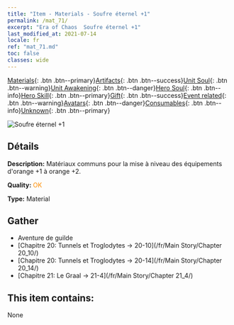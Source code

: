 ```yaml
---
title: "Item - Materials - Soufre éternel +1"
permalink: /mat_71/
excerpt: "Era of Chaos  Soufre éternel +1"
last_modified_at: 2021-07-14
locale: fr
ref: "mat_71.md"
toc: false
classes: wide
---
```

 [Materials](/ItemsFR/){: .btn .btn--primary}[Artifacts](/ItemsFR/Artifacts/){: .btn .btn--success}[Unit Soul](/ItemsFR/UnitSoul/){: .btn .btn--warning}[Unit Awakening](/ItemsFR/UnitAwakening/){: .btn .btn--danger}[Hero Soul](/ItemsFR/HeroSoul/){: .btn .btn--info}[Hero Skill](/ItemsFR/HeroSkill/){: .btn .btn--primary}[Gift](/ItemsFR/Gift/){: .btn .btn--success}[Event related](/ItemsFR/Events/){: .btn .btn--warning}[Avatars](/ItemsFR/Avatars/){: .btn .btn--danger}[Consumables](/ItemsFR/Consumables/){: .btn .btn--info}[Unknown](/ItemsFR/Unknown/){: .btn .btn--primary}

 ![Soufre éternel +1](/images/t/i_cailiao_liuhuang3.png)

## Détails
 **Description:** Matériaux communs pour la mise à niveau des équipements d'orange +1 à orange +2.

 **Quality:** <span style="color: #FF8C00">OK</span>

 **Type:** Material

## Gather

*    Aventure de guilde 
*    [Chapitre 20: Tunnels et Troglodytes -> 20-10](/fr/Main Story/Chapter 20_10/) 
*    [Chapitre 20: Tunnels et Troglodytes -> 20-14](/fr/Main Story/Chapter 20_14/) 
*    [Chapitre 21: Le Graal -> 21-4](/fr/Main Story/Chapter 21_4/) 

## This item contains:

  None

